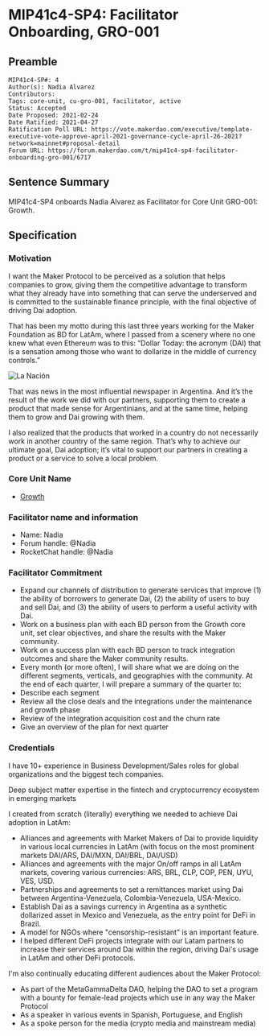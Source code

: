 # MIP41c4-SP4: Facilitator Onboarding, GRO-001

## Preamble

```
MIP41c4-SP#: 4
Author(s): Nadia Alvarez
Contributors:
Tags: core-unit, cu-gro-001, facilitator, active
Status: Accepted
Date Proposed: 2021-02-24
Date Ratified: 2021-04-27
Ratification Poll URL: https://vote.makerdao.com/executive/template-executive-vote-approve-april-2021-governance-cycle-april-26-2021?network=mainnet#proposal-detail
Forum URL: https://forum.makerdao.com/t/mip41c4-sp4-facilitator-onboarding-gro-001/6717 
```

## Sentence Summary

MIP41c4-SP4 onboards Nadia Alvarez as Facilitator for Core Unit GRO-001: Growth.

## Specification

### Motivation

I want the Maker Protocol to be perceived as a solution that helps companies to grow, giving them the competitive advantage to transform what they already have into something that can serve the underserved and is committed to the sustainable finance principle, with the final objective of driving Dai adoption.

That has been my motto during this last three years working for the Maker Foundation as BD for LatAm, where I passed from a scenery where no one knew what even Ethereum was to this: “Dollar Today: the acronym (DAI) that is a sensation among those who want to dollarize in the middle of currency controls.”

![La Nación](https://github.com/makerdao/mips/blob/master/MIP41/MIP41c4-Subproposals/supporting_materials/MIP41c4-SP4/la_nacion.jpeg)

That was news in the most influential newspaper in Argentina. And it’s the result of the work we did with our partners, supporting them to create a product that made sense for Argentinians, and at the same time, helping them to grow and Dai growing with them.

I also realized that the products that worked in a country do not necessarily work in another country of the same region. That’s why to achieve our ultimate goal, Dai adoption; it’s vital to support our partners in creating a product or a service to solve a local problem.

### Core Unit Name

* [Growth](https://forum.makerdao.com/t/mip39c2-sp4-growth-core-unit-gro-001/6715)

### Facilitator name and information

* Name: Nadia
* Forum handle: @Nadia
* RocketChat handle: @Nadia

### Facilitator Commitment

* Expand our channels of distribution to generate services that improve (1) the ability of borrowers to generate Dai, (2) the ability of users to buy and sell Dai, and (3) the ability of users to perform a useful activity with Dai.
* Work on a business plan with each BD person from the Growth core unit, set clear objectives, and share the results with the Maker community.
* Work on a success plan with each BD person to track integration outcomes and share the Maker community results.
* Every month (or more often), I will share what we are doing on the different segments, verticals, and geographies with the community. At the end of each quarter, I will prepare a summary of the quarter to:
* Describe each segment
* Review all the close deals and the integrations under the maintenance and growth phase
* Review of the integration acquisition cost and the churn rate
* Give an overview of the plan for next quarter

### Credentials

I have 10+ experience in Business Development/Sales roles for global organizations and the biggest tech companies.

Deep subject matter expertise in the fintech and cryptocurrency ecosystem in emerging markets

I created from scratch (literally) everything we needed to achieve Dai adoption in LatAm:

* Alliances and agreements with Market Makers of Dai to provide liquidity in various local currencies in LatAm (with focus on the most prominent markets DAI/ARS, DAI/MXN, DAI/BRL, DAI/USD)
* Alliances and agreements with the major On/off ramps in all LatAm markets, covering various currencies: ARS, BRL, CLP, COP, PEN, UYU, VES, USD.
* Partnerships and agreements to set a remittances market using Dai between Argentina-Venezuela, Colombia-Venezuela, USA-Mexico.
* Establish Dai as a savings currency in Argentina as a synthetic dollarized asset in Mexico and Venezuela, as the entry point for DeFi in Brazil.
* A model for NGOs where "censorship-resistant" is an important feature.
* I helped different DeFi projects integrate with our Latam partners to increase their services around Dai within the region, driving Dai's usage in LatAm and other DeFi protocols.

I'm also continually educating different audiences about the Maker Protocol:

* As part of the MetaGammaDelta DAO, helping the DAO to set a program with a bounty for female-lead projects which use in any way the Maker Protocol
* As a speaker in various events in Spanish, Portuguese, and English
* As a spoke person for the media (crypto media and mainstream media)
